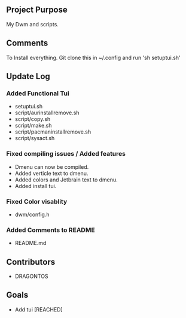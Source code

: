## Project Purpose
My Dwm and scripts.

## Comments
To Install everything.
Git clone this in ~/.config and run 'sh setuptui.sh'

## Update Log
### Added Functional Tui
+ setuptui.sh
+ script/aurinstallremove.sh
+ script/copy.sh
+ script/make.sh
+ script/pacmaninstallremove.sh
+ script/sysact.sh

### Fixed compiling issues / Added features
+ Dmenu can now be compiled.
+ Added verticle text to dmenu.
+ Added colors and Jetbrain text to dmenu.
+ Added install tui.

### Fixed Color visablity
+ dwm/config.h

### Added Comments to README
+ README.md

## Contributors
- DRAGONTOS

## Goals
 - Add tui [REACHED]
